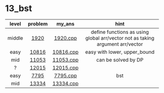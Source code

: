 # 13_bst
| level | problem | my_ans | hint |
| :--: | :--: | :--: | :--: |
| middle | [1920](https://www.acmicpc.net/problem/1920) | [1920.cpp](./1920/1920.cpp) | define functions as using global arr/vector not as taking argument arr/vector |
| easy | [10816](https://www.acmicpc.net/problem/10816) | [10816.cpp](./10816/10816.cpp) | easy with lower, upper_bound |
| mid | [11053](https://www.acmicpc.net/problem/11053) | [11053.cpp](./11053/11053.cpp) | can be solved by DP |
| ? | [12015](https://www.acmicpc.net/problem/12015) | [12015.cpp](./12015/12015.cpp) |  |
| easy | [7795](https://www.acmicpc.net/problem/7795) | [7795.cpp](./7795/7795.cpp) | bst |
| mid | [13334](https://www.acmicpc.net/problem/13334) | [13334.cpp](./13334/13334.cpp) |  |

